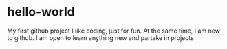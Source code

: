 # hello-world
My first github project
I like coding, just for fun.
At the same time, I am new to github.
I am open to learn anything new and partake in projects
